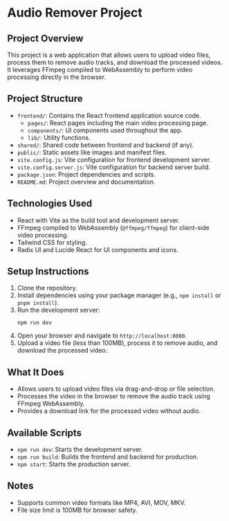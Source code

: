 # Audio Remover Project

## Project Overview
This project is a web application that allows users to upload video files, process them to remove audio tracks, and download the processed videos. It leverages FFmpeg compiled to WebAssembly to perform video processing directly in the browser.

## Project Structure
- `frontend/`: Contains the React frontend application source code.
  - `pages/`: React pages including the main video processing page.
  - `components/`: UI components used throughout the app.
  - `lib/`: Utility functions.
- `shared/`: Shared code between frontend and backend (if any).
- `public/`: Static assets like images and manifest files.
- `vite.config.js`: Vite configuration for frontend development server.
- `vite.config.server.js`: Vite configuration for backend server build.
- `package.json`: Project dependencies and scripts.
- `README.md`: Project overview and documentation.

## Technologies Used
- React with Vite as the build tool and development server.
- FFmpeg compiled to WebAssembly (`@ffmpeg/ffmpeg`) for client-side video processing.
- Tailwind CSS for styling.
- Radix UI and Lucide React for UI components and icons.

## Setup Instructions
1. Clone the repository.
2. Install dependencies using your package manager (e.g., `npm install` or `pnpm install`).
3. Run the development server:
   ```
   npm run dev
   ```
4. Open your browser and navigate to `http://localhost:8080`.
5. Upload a video file (less than 100MB), process it to remove audio, and download the processed video.

## What It Does
- Allows users to upload video files via drag-and-drop or file selection.
- Processes the video in the browser to remove the audio track using FFmpeg WebAssembly.
- Provides a download link for the processed video without audio.

## Available Scripts
- `npm run dev`: Starts the development server.
- `npm run build`: Builds the frontend and backend for production.
- `npm start`: Starts the production server.

## Notes
- Supports common video formats like MP4, AVI, MOV, MKV.
- File size limit is 100MB for browser safety.

